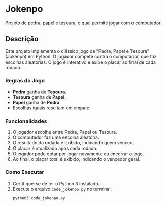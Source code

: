 # Jokenpo

Projeto de pedra, papel e tesoura, o qual permite jogar com o computador.

## Descrição

Este projeto implementa o clássico jogo de "Pedra, Papel e Tesoura" (Jokenpo) em Python. O jogador compete contra o computador, que faz escolhas aleatórias. O jogo é interativo e exibe o placar ao final de cada rodada.

### Regras do Jogo

- **Pedra** ganha de **Tesoura**.
- **Tesoura** ganha de **Papel**.
- **Papel** ganha de **Pedra**.
- Escolhas iguais resultam em empate.

### Funcionalidades

1. O jogador escolhe entre Pedra, Papel ou Tesoura.
2. O computador faz uma escolha aleatória.
3. O resultado da rodada é exibido, indicando quem venceu.
4. O placar é atualizado após cada rodada.
5. O jogador pode optar por jogar novamente ou encerrar o jogo.
6. Ao final, o placar total é exibido, indicando o vencedor geral.

### Como Executar

1. Certifique-se de ter o Python 3 instalado.
2. Execute o arquivo `code_jokenpo.py` no terminal:
   ```bash
   python3 code_jokenpo.py
